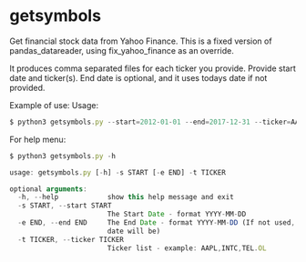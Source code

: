 # getsymbols
Get financial stock data from Yahoo Finance.
This is a fixed version of pandas_datareader, using fix_yahoo_finance as an override.

It produces comma separated files for each ticker you provide.
Provide start date and ticker(s).
End date is optional, and it uses todays date if not provided.

Example of use:
Usage:
```javascript
$ python3 getsymbols.py --start=2012-01-01 --end=2017-12-31 --ticker=AAPL,INTC,TEL.OL,VEI.OL,NVDA
```

For help menu:

```javascript
$ python3 getsymbols.py -h

usage: getsymbols.py [-h] -s START [-e END] -t TICKER

optional arguments:
  -h, --help            show this help message and exit
  -s START, --start START
                        The Start Date - format YYYY-MM-DD
  -e END, --end END     The End Date - format YYYY-MM-DD (If not used, todays
                        date will be)
  -t TICKER, --ticker TICKER
                        Ticker list - example: AAPL,INTC,TEL.OL
```
